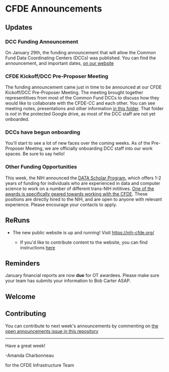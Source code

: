 # CFDE Announcements


## Updates

### DCC Funding Announcement
On January 29th, the funding announcement that will allow the Common Fund Data Coordinating Centers (DCCs) was published. You can find the announcement, and important dates, [on our website](https://nih-cfde.org/engaging-common-fund-data-coordinating-centers/) 

### CFDE Kickoff/DCC Pre-Proposer Meeting
The funding announcement came just in time to be announced at our CFDE Kickoff/DCC Pre-Proposer Meeting. The meeting brought together representitives from most of the Common Fund DCCs to discuss how they would like to collaborate with the CFDE-CC and each other. You can see meeting notes, presentations and other information [in this folder](https://drive.google.com/drive/u/1/folders/1fPTjR_9vU7rDvwygKZD14xbek6YDEZsY). That folder is *not* in the protected Google drive, as most of the DCC staff are not yet onboarded.

### DCCs have begun onboarding

You'll start to see a lot of new faces over the coming weeks. As of the Pre-Proposer Meeting, we are officially onboarding DCC staff into our work spaces. Be sure to say hello!

### Other Funding Opportunities
This week, the NIH announced the [DATA Scholar Program](https://datascience.nih.gov/data-scholars), which offers 1-2 years of funding for individuals who are experienced in data and computer science to work on a number of different trans-NIH inititives. [One of the awards is specifically geared towards working with the CFDE](https://datascience.nih.gov/data-scholars-projects/innovative-solutions-for-data-harmonization-mobile-analytics-and-end-user-support). These positions are directly hired to the NIH, and are open to anyone with relevant experience. Please encourage your contacts to apply. 

## ReRuns

- The new public website is up and running! Visit https://nih-cfde.org/ 

     - If you'd like to contribute content to the website, you can find instructions [here](https://github.com/nih-cfde/public-website-content/blob/master/README.md)



## Reminders

January financial reports are now **due** for OT awardees. Please make sure your team has submits your information to Bob Carter ASAP.

## Welcome



## Contributing

You can contribute to next week's announcements by commenting on [the open
announcements issue in this repository](https://github.com/nih-cfde/announcements/issues?utf8=%E2%9C%93&q=is%3Aissue+is%3Aopen+Announcements)

---

Have a great week!

-Amanda Charbonneau

for the CFDE Infrastructure Team


